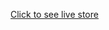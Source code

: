 <a href="https://grover-a-grocery-store-git-main-beingbadguy.vercel.app/">Click to see live store</a>
